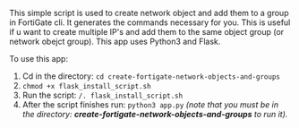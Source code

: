 This simple script is used to create network object and add them to a group in FortiGate cli. It generates the commands necessary for you. 
This is useful if u want to create multiple IP's and add them to the same object group (or network obejct group).
This app uses Python3 and Flask.


To use this app:
1.	Cd in the directory: `cd create-fortigate-network-objects-and-groups`
2.	`chmod +x flask_install_script.sh`
3.	Run the script: `/. flask_install_script.sh`
4.	After the script finishes run: `python3 app.py` *(note that you must be in the directory: **create-fortigate-network-objects-and-groups** to run it).*
